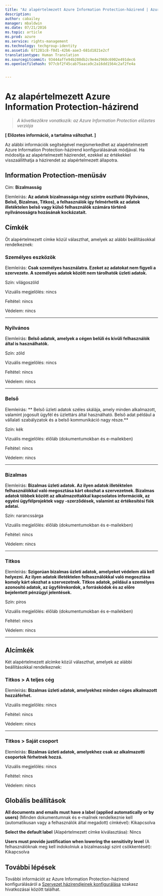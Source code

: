 ```yaml
---
title: "Az alapértelmezett Azure Information Protection-házirend | Azure Rights Management"
description: 
author: cabailey
manager: mbaldwin
ms.date: 07/21/2016
ms.topic: article
ms.prod: azure
ms.service: rights-management
ms.technology: techgroup-identity
ms.assetid: 671281c8-f0d1-42b6-aae3-681d1821e2cf
translationtype: Human Translation
ms.sourcegitcommit: 93444affe94b280db2c9e4e2960c6902e491dec6
ms.openlocfilehash: 977cbf2f45cab75aaca9c2a16dd1564c2af2fe4a


---
```


# Az alapértelmezett Azure Information Protection-házirend

>*A következőkre vonatkozik: az Azure Information Protection előzetes verziója*

**[ Előzetes információ, a tartalma változhat. ]**

Az alábbi információk segítségével megismerkedhet az alapértelmezett Azure Information Protection-házirend konfigurálásának módjával. Ha módosítja az alapértelmezett házirendet, ezekkel az értékekkel visszaállíthatja a házirendet az alapértelmezett állapotra.

## Information Protection-menüsáv

Cím: **Bizalmasság**

Elemleírás: **Az adatok bizalmassága négy szintre osztható (Nyilvános, Belső, Bizalmas, Titkos), a felhasználók így felmérhetik az adatok illetéktelen belső vagy külső felhasználók számára történő nyilvánosságra hozásának kockázatait.**


## Címkék

Öt alapértelmezett címke közül választhat, amelyek az alábbi beállításokkal rendelkeznek:

### **Személyes eszközök**

Elemleírás: **Csak személyes használatra. Ezeket az adatokat nem figyeli a szervezete. A személyes adatok között nem tárolhatók üzleti adatok.**

Szín: világoszöld

Vizuális megjelölés: nincs

Feltétel: nincs

Védelem: nincs

----


### **Nyilvános**

Elemleírás: **Belső adatok, amelyek a cégen belüli és kívüli felhasználók által is használhatók.**

Szín: zöld

Vizuális megjelölés: nincs

Feltétel: nincs

Védelem: nincs

----

### **Belső**

Elemleírás: ** Belső üzleti adatok széles skálája, amely minden alkalmazott, valamint jogosult ügyfél és üzlettárs által használható. Belső adat például a vállalati szabályzatok és a belső kommunikáció nagy része.**

Szín: kék

Vizuális megjelölés: élőláb (dokumentumokban és e-mailekben)

Feltétel: nincs

Védelem: nincs

----

### **Bizalmas**

Elemleírás: **Bizalmas üzleti adatok. Az ilyen adatok illetéktelen felhasználókkal való megosztása kárt okozhat a szervezetnek. Bizalmas adatok többek között az alkalmazottakkal kapcsolatos információk, az egyéni ügyfélprojektek vagy -szerződések, valamint az értékesítési fiók adatai.**

Szín: narancssárga

Vizuális megjelölés: élőláb (dokumentumokban és e-mailekben)

Feltétel: nincs

Védelem: nincs

----

### **Titkos**

Elemleírás: **Szigorúan bizalmas üzleti adatok, amelyeket védelem alá kell helyezni. Az ilyen adatok illetéktelen felhasználókkal való megosztása komoly kárt okozhat a szervezetnek. Titkos adatok, például a személyes azonosító adatok, az ügyfélrekordok, a forráskódok és az előre bejelentett pénzügyi jelentések.**

Szín: piros

Vizuális megjelölés: élőláb (dokumentumokban és e-mailekben)

Feltétel: nincs

Védelem: nincs

----


## Alcímkék

Két alapértelmezett alcímke közül választhat, amelyek az alábbi beállításokkal rendelkeznek:

### Titkos > **A teljes cég**

Elemleírás: **Bizalmas üzleti adatok, amelyekhez minden céges alkalmazott hozzáférhet.**

Vizuális megjelölés: nincs

Feltétel: nincs

Védelem: nincs

----

### Titkos > **Saját csoport**

Elemleírás: **Bizalmas üzleti adatok, amelyekhez csak az alkalmazotti csoportok férhetnek hozzá.**

Vizuális megjelölés: nincs

Feltétel: nincs

Védelem: nincs

## Globális beállítások

**All documents and emails must have a label (applied automatically or by users)** (Minden dokumentumnak és e-mailnek rendelkeznie kell (automatikusan vagy a felhasználók által megadott) címkével): Kikapcsolva

**Select the default label** (Alapértelmezett címke kiválasztása): Nincs

**Users must provide justification when lowering the sensitivity level** (A felhasználóknak meg kell indokolniuk a bizalmassági szint csökkentését): Kikapcsolva

## További lépések

További információt az Azure Information Protection-házirend konfigurálásáról a [Szervezet házirendjeinek konfigurálása](configure-policy.md#configuring-your-organization-s-policy) szakasz hivatkozásai között találhat. 



<!--HONumber=Jul16_HO5-->


